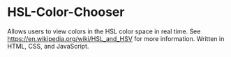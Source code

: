 # HSL-Color-Chooser
Allows users to view colors in the HSL color space in real time. See https://en.wikipedia.org/wiki/HSL_and_HSV for more information. Written in HTML, CSS, and JavaScript.
